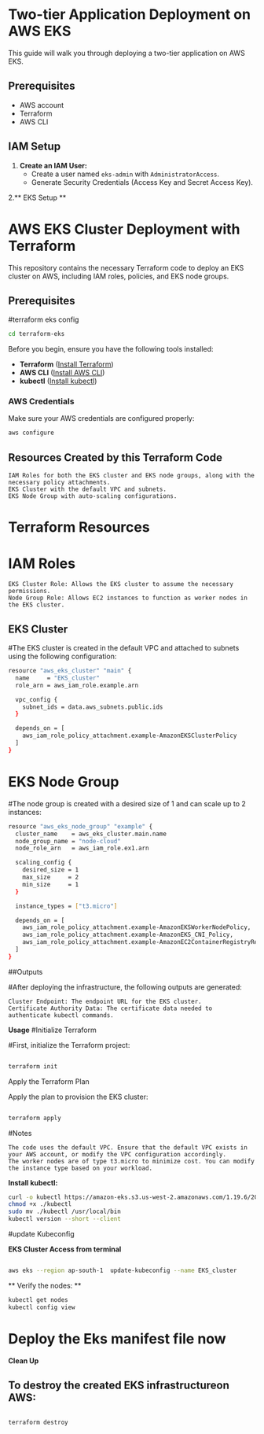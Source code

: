 # Two-tier Application Deployment on AWS EKS

This guide will walk you through deploying a two-tier application on AWS EKS.

## Prerequisites

- AWS account
- Terraform
- AWS CLI
## IAM Setup

1. **Create an IAM User:**
   - Create a user named `eks-admin` with `AdministratorAccess`.
   - Generate Security Credentials (Access Key and Secret Access Key).

2.** EKS Setup **

# AWS EKS Cluster Deployment with Terraform

This repository contains the necessary Terraform code to deploy an EKS cluster on AWS, including IAM roles, policies, and EKS node groups.

## Prerequisites
#terraform eks config
```bash
cd terraform-eks
```
Before you begin, ensure you have the following tools installed:
- **Terraform** ([Install Terraform](https://learn.hashicorp.com/tutorials/terraform/install-cli))
- **AWS CLI** ([Install AWS CLI](https://docs.aws.amazon.com/cli/latest/userguide/install-cliv2.html))
- **kubectl** ([Install kubectl](https://kubernetes.io/docs/tasks/tools/install-kubectl/))

### AWS Credentials

Make sure your AWS credentials are configured properly:
```bash
aws configure
```
## Resources Created by this Terraform Code

    IAM Roles for both the EKS cluster and EKS node groups, along with the necessary policy attachments.
    EKS Cluster with the default VPC and subnets.
    EKS Node Group with auto-scaling configurations.

# Terraform Resources
# IAM Roles

    EKS Cluster Role: Allows the EKS cluster to assume the necessary permissions.
    Node Group Role: Allows EC2 instances to function as worker nodes in the EKS cluster.

## EKS Cluster

#The EKS cluster is created in the default VPC and attached to subnets using the following configuration:

```bash
resource "aws_eks_cluster" "main" {
  name     = "EKS_cluster"
  role_arn = aws_iam_role.example.arn

  vpc_config {
    subnet_ids = data.aws_subnets.public.ids
  }

  depends_on = [
    aws_iam_role_policy_attachment.example-AmazonEKSClusterPolicy
  ]
}
```
# EKS Node Group

#The node group is created with a desired size of 1 and can scale up to 2 instances:
```bash
resource "aws_eks_node_group" "example" {
  cluster_name    = aws_eks_cluster.main.name
  node_group_name = "node-cloud"
  node_role_arn   = aws_iam_role.ex1.arn

  scaling_config {
    desired_size = 1
    max_size     = 2
    min_size     = 1
  }

  instance_types = ["t3.micro"]

  depends_on = [
    aws_iam_role_policy_attachment.example-AmazonEKSWorkerNodePolicy,
    aws_iam_role_policy_attachment.example-AmazonEKS_CNI_Policy,
    aws_iam_role_policy_attachment.example-AmazonEC2ContainerRegistryReadOnly,
  ]
}
```
##Outputs

#After deploying the infrastructure, the following outputs are generated:

    Cluster Endpoint: The endpoint URL for the EKS cluster.
    Certificate Authority Data: The certificate data needed to authenticate kubectl commands.

**Usage**
#Initialize Terraform

#First, initialize the Terraform project:

```bash

terraform init
```
Apply the Terraform Plan

Apply the plan to provision the EKS cluster:

```bash

terraform apply
```
#Notes

    The code uses the default VPC. Ensure that the default VPC exists in your AWS account, or modify the VPC configuration accordingly.
    The worker nodes are of type t3.micro to minimize cost. You can modify the instance type based on your workload.

**Install kubectl:**
```bash
curl -o kubectl https://amazon-eks.s3.us-west-2.amazonaws.com/1.19.6/2021-01-05/bin/linux/amd64/kubectl
chmod +x ./kubectl
sudo mv ./kubectl /usr/local/bin
kubectl version --short --client
```
#update Kubeconfig

**EKS Cluster Access from terminal**
```bash

aws eks --region ap-south-1  update-kubeconfig --name EKS_cluster
```

** Verify the nodes: **
```bash
kubectl get nodes
kubectl config view
```
# Deploy the Eks manifest file now

**Clean Up**

## To destroy the created EKS infrastructureon AWS:

```bash

terraform destroy
```
